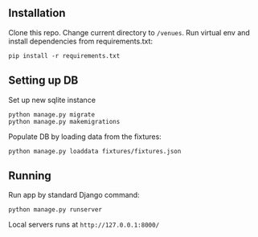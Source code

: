 ## Installation

Clone this repo. Change current directory to `/venues`. Run virtual env and install dependencies from requirements.txt:

```
pip install -r requirements.txt 
```
## Setting up DB
Set up new sqlite instance
```
python manage.py migrate
python manage.py makemigrations
```
Populate DB by loading data from the fixtures:
```
python manage.py loaddata fixtures/fixtures.json 
```
## Running
Run app by standard Django command:
```
python manage.py runserver
```
Local servers runs at `http://127.0.0.1:8000/`
 